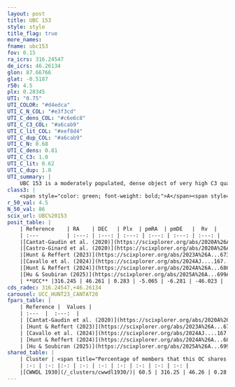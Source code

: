 ```yaml
---
layout: post
title: UBC 153
style: style
title_flag: true
more_names: 
fname: ubc153
fov: 0.15
ra_icrs: 316.24547
de_icrs: 46.26134
glon: 87.66766
glat: -0.5187
r50: 4.5
plx: 0.28345
UTI: "0.75"
UTI_COLOR: "#d4edca"
UTI_C_N_COL: "#e3f3cd"
UTI_C_dens_COL: "#c6e6c8"
UTI_C_C3_COL: "#a6cab9"
UTI_C_lit_COL: "#eef8d4"
UTI_C_dup_COL: "#a6cab9"
UTI_C_N: 0.68
UTI_C_dens: 0.81
UTI_C_C3: 1.0
UTI_C_lit: 0.62
UTI_C_dup: 1.0
UTI_summary: |
    UBC 153 is a moderately populated, dense object of very high C3 quality. It is moderately studied in the literature. This object shares a significant percentage of members with a later reported entry.
class3: |
    <span style="color: green; font-weight: bold;">A</span><span style="color: green; font-weight: bold;">A</span>
r_50_val: 4.5
N_50_val: 86
scix_url: UBC%20153
posit_table: |
    | Reference    | RA    | DEC   | Plx  | pmRA  | pmDE   |  Rv  |
    | :---         | :---: | :---: | :---: | :---: | :---: | :---: |
    |[Cantat-Gaudin et al. (2020)](https://scixplorer.org/abs/2020A%26A...640A...1C) | 316.243 | 46.271 | 0.271 | -5.098 | -6.254 | -- |
    |[Castro-Ginard et al. (2020)](https://scixplorer.org/abs/2020A%26A...635A..45C) | 316.24 | 46.28 | 0.271 | -5.087 | -6.247 | -- |
    |[Hunt & Reffert (2023)](https://scixplorer.org/abs/2023A%26A...673A.114H) | 316.251 | 46.252 | 0.286 | -5.048 | -6.293 | -32.027 |
    |[Cavallo et al. (2024)](https://scixplorer.org/abs/2024AJ....167...12C) | 316.245 | 46.261 | 0.287 | -- | -- | -- |
    |[Hunt & Reffert (2024)](https://scixplorer.org/abs/2024A%26A...686A..42H) | 316.251 | 46.252 | 0.286 | -5.048 | -6.293 | -32.027 |
    |[Hu & Soubiran (2025)](https://scixplorer.org/abs/2025A%26A...699A.246H) | 316.245 | 46.261 | -- | -- | -- | -- |
    | **UCC** |316.245 | 46.261 | 0.283 | -5.065 | -6.281 | -46.023 | 
cds_radec: 316.24547,+46.26134
carousel: UCC_HUNT23_CANTAT20
fpars_table: |
    | Reference |  Values |
    | :---  |  :---:  |
    | [Cantat-Gaudin et al. (2020)](https://scixplorer.org/abs/2020A%26A...640A...1C) | `AVNN=0.84, DMNN=12.65, AgeNN=8.52` |
    | [Hunt & Reffert (2023)](https://scixplorer.org/abs/2023A%26A...673A.114H) | `AV50=1.112, diffAV50=0.628, MOD50=12.542, logAge50=8.178` |
    | [Cavallo et al. (2024)](https://scixplorer.org/abs/2024AJ....167...12C) | `AV50=1.17, dMod50=12.01, logAge50=8.74, [Fe/H]50=-0.11` |
    | [Hunt & Reffert (2024)](https://scixplorer.org/abs/2024A%26A...686A..42H) | `MassJ=485.585` |
    | [Hu & Soubiran (2025)](https://scixplorer.org/abs/2025A%26A...699A.246H) | `MA22=-0.13, MA23f=-0.37, MZ23=-0.11, MK24=-0.22, MF24=-0.24` |
shared_table: |
    | Cluster | <span title="Percentage of members that this OC shares with the ones listed">%</span>   | RA   | DEC   | Plx   | pmRA  | pmDE  | Rv | UTI |
    | :-: | :-: |:-: | :-: | :-: | :-: | :-: | :-: | :-: |
    |[CWWDL 1930](/_clusters/cwwdl1930/)| 60.5 | 316.25 | 46.26 | 0.28 | -5.06 | -6.28 | -45.45 |0.0 |
---
```

